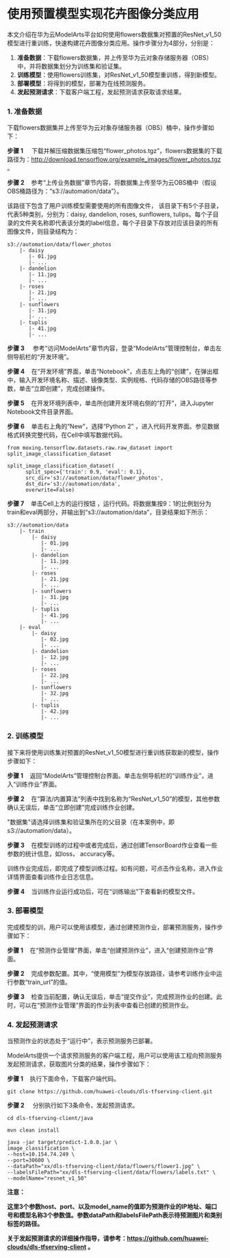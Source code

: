 # 使用预置模型实现花卉图像分类应用

本文介绍在华为云ModelArts平台如何使用flowers数据集对预置的ResNet_v1\_50模型进行重训练，快速构建花卉图像分类应用。操作步骤分为4部分，分别是：

1.	**准备数据**：下载flowers数据集，并上传至华为云对象存储服务器（OBS）中，并将数据集划分为训练集和验证集。
2.	**训练模型**：使用flowers训练集，对ResNet_v1\_50模型重训练，得到新模型。
3.	**部署模型**：将得到的模型，部署为在线预测服务。
4.	**发起预测请求**：下载客户端工程，发起预测请求获取请求结果。
### 1. 准备数据
下载flowers数据集并上传至华为云对象存储服务器（OBS）桶中，操作步骤如下：

**步骤 1** &#160; &#160; 下载并解压缩数据集压缩包“flower_photos.tgz”，flowers数据集的下载路径为：http://download.tensorflow.org/example_images/flower_photos.tgz 。

**步骤 2**&#160; &#160; 参考“上传业务数据”章节内容，将数据集上传至华为云OBS桶中（假设OBS桶路径为：“s3://automation/data”）。

该路径下包含了用户训练模型需要使用的所有图像文件， 该目录下有5个子目录，代表5种类别，分别为：daisy, dandelion, roses, sunflowers, tulips。每个子目录的文件夹名称即代表该分类的label信息，每个子目录下存放对应该目录的所有图像文件，则目录结构为：

    s3://automation/data/flower_photos
	    |- daisy
	       |- 01.jpg
	       |- ...
	    |- dandelion
	       |- 11.jpg
	       |- ...
	    |- roses
	       |- 21.jpg
	       |- ...
	    |- sunflowers
	       |- 31.jpg
	       |- ...
	    |- tuplis
	       |- 41.jpg
	       |- ...

**步骤 3**  &#160; &#160; 参考“访问ModelArts”章节内容，登录“ModelArts”管理控制台，单击左侧导航栏的“开发环境”。

**步骤 4**&#160; &#160; 在“开发环境”界面，单击“Notebook”，点击左上角的“创建”，在弹出框中，输入开发环境名称、描述、镜像类型、实例规格、代码存储的OBS路径等参数，单击“立即创建”，完成创建操作。

**步骤 5**&#160; &#160; 在开发环境列表中，单击所创建开发环境右侧的“打开”，进入Jupyter Notebook文件目录界面。

**步骤 6**&#160; &#160; 单击右上角的“New”，选择“Python 2” ，进入代码开发界面。参见数据格式转换完整代码，在Cell中填写数据代码。


    from moxing.tensorflow.datasets.raw.raw_dataset import split_image_classification_dataset

    split_image_classification_dataset(
          split_spec={'train': 0.9, 'eval': 0.1},
          src_dir='s3://automation/data/flower_photos',
          dst_dir='s3://automation/data',
          overwrite=False)


**步骤 7**&#160; &#160; 单击Cell上方的运行按钮 ，运行代码。将数据集按9：1的比例划分为train和eval两部分，并输出到“s3://automation/data”，目录结果如下所示：

    s3://automation/data
	    |- train
		    |- daisy
		       |- 01.jpg
		       |- ...
		    |- dandelion
		       |- 11.jpg
		       |- ...
		    |- roses
		       |- 21.jpg
		       |- ...
		    |- sunflowers
		       |- 31.jpg
		       |- ...
		    |- tuplis
		       |- 41.jpg
		       |- ...
	    |- eval
		    |- daisy
		       |- 02.jpg
		       |- ...
		    |- dandelion
		       |- 12.jpg
		       |- ...
		    |- roses
		       |- 22.jpg
		       |- ...
		    |- sunflowers
		       |- 32.jpg
		       |- ...
		    |- tuplis
		       |- 42.jpg
		       |- ...

### 2. 训练模型
接下来将使用训练集对预置的ResNet_v1\_50模型进行重训练获取新的模型，操作步骤如下：

**步骤 1**&#160; &#160; 返回“ModelArts”管理控制台界面。单击左侧导航栏的“训练作业”，进入“训练作业”界面。

**步骤 2**&#160; &#160; 在“算法/内置算法”列表中找到名称为“ResNet_v1\_50”的模型，其他参数确认无误后，单击“立即创建”完成训练作业创建。

"数据集"请选择训练集和验证集所在的父目录（在本案例中，即s3://automation/data）。

**步骤 3**&#160; &#160; 在模型训练的过程中或者完成后，通过创建TensorBoard作业查看一些参数的统计信息，如loss， accuracy等。

训练作业完成后，即完成了模型训练过程。如有问题，可点击作业名称，进入作业详情界面查看训练作业日志信息。

**步骤 4**&#160; &#160; 当训练作业运行成功后，可在“训练输出”下查看新的模型文件。


### 3. 部署模型

完成模型的训，用户可以使用该模型，通过创建预测作业，部署预测服务，操作步骤如下：

**步骤 1**&#160; &#160; 在“预测作业管理”界面，单击“创建预测作业”，进入“创建预测作业”界面。

**步骤 2**&#160; &#160; 完成参数配置。其中，“使用模型”为模型存放路径，请参考训练作业中运行参数“train_url”的值。

**步骤 3**&#160; &#160; 检查当前配置，确认无误后，单击“提交作业”，完成预测作业的创建。此时，可以在“预测作业管理”界面的作业列表中查看已创建的预测作业。

### 4. 发起预测请求
当预测作业的状态处于“运行中”，表示预测服务已部署。

ModelArts提供一个请求预测服务的客户端工程，用户可以使用该工程向预测服务发起预测请求，获取图片分类的结果，操作步骤如下：

**步骤 1**&#160; &#160; 执行下面命令，下载客户端代码。

    git clone https://github.com/huawei-clouds/dls-tfserving-client.git

**步骤 2**  &#160; &#160; 分别执行如下3条命令，发起预测请求。


    cd dls-tfserving-client/java

    mvn clean install

    java -jar target/predict-1.0.0.jar \
    image_classification \
    --host=10.154.74.249 \
    --port=30600 \
    --dataPath="xx/dls-tfserving-client/data/flowers/flower1.jpg" \
    --labelsFilePath="xx/dls-tfserving-client/data/flowers/labels.txt" \
    --modelName="resnet_v1_50"

**注意：**

**这里3个参数host、port、以及model_name的值即为预测作业的IP地址、端口号和模型名称3个参数值。参数dataPath和labelsFilePath表示待预测图片和类别标签的路径。**

**关于发起预测请求的详细操作指导，请参考：https://github.com/huawei-clouds/dls-tfserving-client 。**
